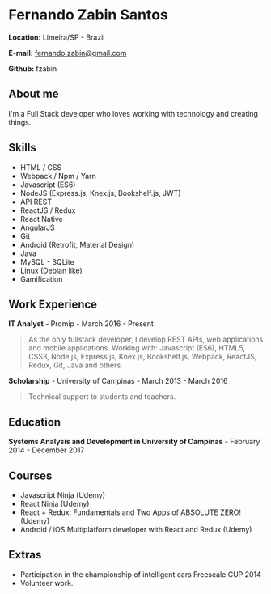 # Fernando Zabin Santos

**Location:** Limeira/SP - Brazil

**E-mail:** fernando.zabin@gmail.com

**Github:** fzabin

## About me
I'm a Full Stack developer who loves working with technology and creating things.

## Skills

* HTML / CSS
* Webpack / Npm / Yarn
* Javascript (ES6)
* NodeJS (Express.js, Knex.js, Bookshelf.js, JWT)
* API REST
* ReactJS / Redux
* React Native
* AngularJS
* Git
* Android (Retrofit, Material Design)
* Java
* MySQL - SQLite
* Linux (Debian like)
* Gamification

## Work Experience

**IT Analyst** - Promip - March 2016 - Present

> As the only fullstack developer, I develop REST APIs, web applications and mobile applications. Working with: Javascript (ES6), HTML5, CSS3, Node.js, Express.js, Knex.js, Bookshelf.js, Webpack, ReactJS, Redux, Git, Java and others.

**Scholarship** - University of Campinas - March 2013 - March 2016

> Technical support to students and teachers.

## Education

**Systems Analysis and Development in University of Campinas** - February 2014 - December 2017

## Courses

* Javascript Ninja (Udemy)
* React Ninja (Udemy)
* React + Redux: Fundamentals and Two Apps of ABSOLUTE ZERO! (Udemy)
* Android / iOS Multiplatform developer with React and Redux (Udemy)

## Extras

* Participation in the championship of intelligent cars Freescale CUP 2014
* Volunteer work.
